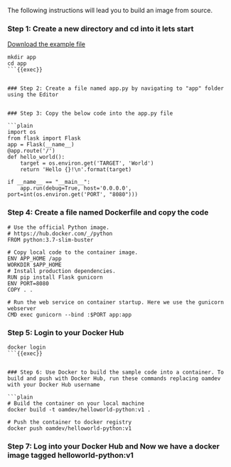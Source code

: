 The following instructions will lead you to build an image from source.

### Step 1: Create a new directory and cd into it lets start

[Download the example file](../assets/app.yml)


```plain
mkdir app
cd app
```{{exec}}


### Step 2: Create a file named app.py by navigating to "app" folder using the Editor


### Step 3: Copy the below code into the app.py file

```plain
import os
from flask import Flask
app = Flask(__name__)
@app.route('/')
def hello_world():
    target = os.environ.get('TARGET', 'World')
    return 'Hello {}!\n'.format(target)

if __name__ == "__main__":
    app.run(debug=True, host='0.0.0.0', port=int(os.environ.get('PORT', "8080")))
```


### Step 4: Create a file named Dockerfile and copy the code

```plain
# Use the official Python image.
# https://hub.docker.com/_/python
FROM python:3.7-slim-buster

# Copy local code to the container image.
ENV APP_HOME /app
WORKDIR $APP_HOME
# Install production dependencies.
RUN pip install Flask gunicorn
ENV PORT=8080
COPY . .

# Run the web service on container startup. Here we use the gunicorn webserver
CMD exec gunicorn --bind :$PORT app:app
```


### Step 5: Login to your Docker Hub
```plain
docker login
```{{exec}}


### Step 6: Use Docker to build the sample code into a container. To build and push with Docker Hub, run these commands replacing oamdev with your Docker Hub username

```plain
# Build the container on your local machine
docker build -t oamdev/helloworld-python:v1 .

# Push the container to docker registry
docker push oamdev/helloworld-python:v1
```


### Step 7: Log into your Docker Hub and Now we have a docker image tagged helloworld-python:v1
